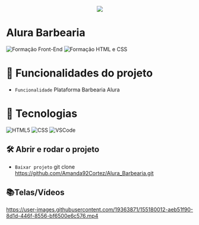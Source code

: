 <p align="center">
   <img src="http://img.shields.io/static/v1?label=STATUS&message=FINALIZADA&color=RED&style=for-the-badge" #vitrinedev/>
</p>

<h1>Alura Barbearia</h1>

![Formação Front-End](https://github.com/Amanda92Cortez/alura-barbearia/assets/19363871/409241da-ae39-4da7-8471-fa22d529a4b8)
![Formação HTML e CSS](https://github.com/Amanda92Cortez/alura-barbearia/assets/19363871/cd99df5b-b241-43ee-8db9-6c94d19ac246)

# :hammer: Funcionalidades do projeto
- `Funcionalidade` Plataforma Barbearia Alura

# :bookmark_tabs: Tecnologias

![HTML5](https://img.shields.io/badge/HTML-e06b12?style=for-the-badge&logo=html5&logoColor=white)
![CSS](https://img.shields.io/badge/CSS-1283e0?&style=for-the-badge&logo=css3&logoColor=white)
![VSCode](https://img.shields.io/badge/-VSCode-007ACC?style=for-the-badge&logo=visual-studio-code&logoColor=white)

## 🛠️ Abrir e rodar o projeto
- `Baixar projeto` git clone https://github.com/Amanda92Cortez/Alura_Barbearia.git

## 📚Telas/Vídeos
https://user-images.githubusercontent.com/19363871/155180012-aeb51f90-8d1d-446f-8556-bf6500e6c576.mp4
